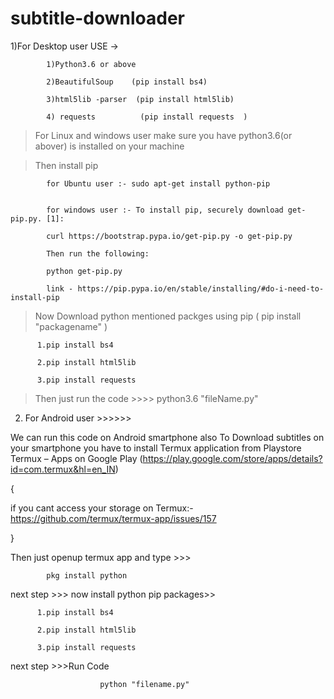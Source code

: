 # subtitle-downloader


1)For Desktop user USE ->

            1)Python3.6 or above

            2)BeautifulSoup    (pip install bs4)

            3)html5lib -parser  (pip install html5lib)

            4) requests          (pip install requests  )



> For Linux and windows user make sure you have python3.6(or abover) is installed on your machine

> Then install pip 


            for Ubuntu user :- sudo apt-get install python-pip
            
            
            for windows user :- To install pip, securely download get-pip.py. [1]:
          
            curl https://bootstrap.pypa.io/get-pip.py -o get-pip.py

            Then run the following:

            python get-pip.py
            
            link - https://pip.pypa.io/en/stable/installing/#do-i-need-to-install-pip

            
> Now Download python mentioned packges using pip ( pip install "packagename"  )

          1.pip install bs4
          
          2.pip install html5lib
          
          3.pip install requests

> Then just run the code 
        >>>> python3.6 "fileName.py"
            
            


2) For Android user >>>>>>

We can run this code on Android smartphone also
To Download subtitles on your smartphone you have to  install Termux application
from Playstore Termux – Apps on Google Play (https://play.google.com/store/apps/details?id=com.termux&hl=en_IN) 

{

if you cant access your storage on Termux:-
            https://github.com/termux/termux-app/issues/157
            
 }

Then just openup termux app and type >>>

            pkg install python            
next step >>>
now install python pip packages>>

          1.pip install bs4
          
          2.pip install html5lib
          
          3.pip install requests

next step >>>Run Code
                        
                        python "filename.py"


